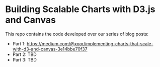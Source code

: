 # Building Scalable Charts with D3.js and Canvas

This repo contains the code developed over our series of blog posts:

- Part 1: https://medium.com/@xoor/implementing-charts-that-scale-with-d3-and-canvas-3e14bbe70f37
- Part 2: TBD
- Part 3: TBD